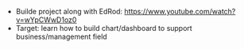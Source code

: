 - Builde project along with EdRod: <https://www.youtube.com/watch?v=wYpCWwD1oz0>
- Target: learn how to build chart/dashboard to support business/management field

